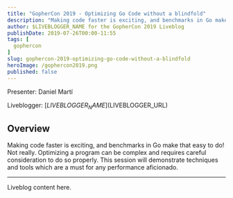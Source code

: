 ```yaml
---
title: "GopherCon 2019 - Optimizing Go Code without a blindfold"
description: "Making code faster is exciting, and benchmarks in Go make that easy to do! Not really. Optimizing a program can be complex and requires careful consideration to do so properly. This session will demonstrate techniques and tools which are a must for any performance aficionado."
author: $LIVEBLOGGER_NAME for the GopherCon 2019 Liveblog
publishDate: 2019-07-26T00:00-11:55
tags: [
  gophercon
]
slug: gophercon-2019-optimizing-go-code-without-a-blindfold
heroImage: /gophercon2019.png
published: false
---
```


Presenter: Daniel Martí

Liveblogger: [$LIVEBLOGGER_NAME]($LIVEBLOGGER_URL)

## Overview

Making code faster is exciting, and benchmarks in Go make that easy to do! Not really. Optimizing a program can be complex and requires careful consideration to do so properly. This session will demonstrate techniques and tools which are a must for any performance aficionado.

---

Liveblog content here.

